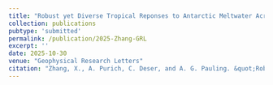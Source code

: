 ```yaml
---
title: "Robust yet Diverse Tropical Reponses to Antarctic Meltwater Across Models"
collection: publications
pubtype: 'submitted'
permalink: /publication/2025-Zhang-GRL
excerpt: ''
date: 2025-10-30
venue: "Geophysical Research Letters"
citation: "Zhang, X., A. Purich, C. Deser, and A. G. Pauling. &quot;Robust yet Diverse Tropical Responses to Antarctic Meltwater Across Models&quot; <i>Geophysical Research Letters</i>. (submitted)"
---
```

